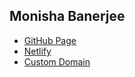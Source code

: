 ## Monisha Banerjee

* [GitHub Page](https://monishabanerjee.github.io)
* [Netlify](https://monishabanerjee.netlify.app/)
* [Custom Domain]()
